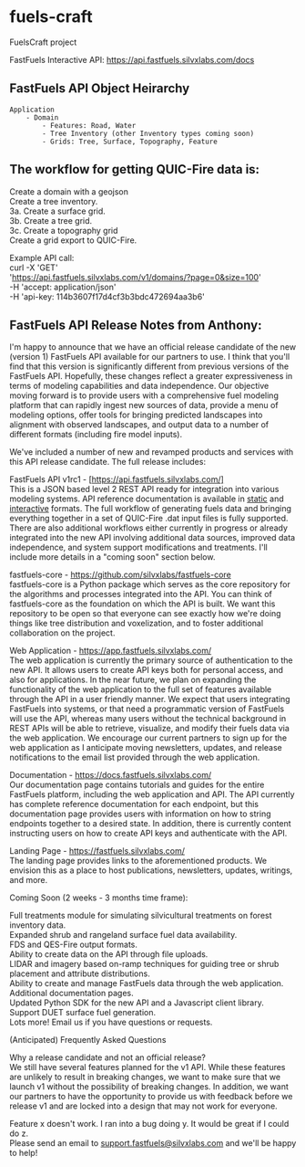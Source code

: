 # fuels-craft
FuelsCraft project



FastFuels Interactive API: https://api.fastfuels.silvxlabs.com/docs

FastFuels API Object Heirarchy
---
    Application  
        - Domain  
            - Features: Road, Water  
            - Tree Inventory (other Inventory types coming soon)  
            - Grids: Tree, Surface, Topography, Feature  



The workflow for getting QUIC-Fire data is:
---

Create a domain with a geojson  
Create a tree inventory.  
3a. Create a surface grid.  
3b. Create a tree grid.  
3c. Create a topography grid  
Create a grid export to QUIC-Fire.  

Example API call:  
curl -X 'GET'  
'https://api.fastfuels.silvxlabs.com/v1/domains/?page=0&size=100'  
-H 'accept: application/json'  
-H 'api-key: 114b3607f17d4cf3b3bdc472694aa3b6'  

FastFuels API Release Notes from Anthony: 
---

I'm happy to announce that we have an official release candidate of the new (version 1) FastFuels API available for our partners to use. I think that you'll find that this version is significantly different from previous versions of the FastFuels API. Hopefully, these changes reflect a greater expressiveness in terms of modeling capabilities and data independence. Our objective moving forward is to provide users with a comprehensive fuel modeling platform that can rapidly ingest new sources of data, provide a menu of modeling options, offer tools for bringing predicted landscapes into alignment with observed landscapes, and output data to a number of different formats (including fire model inputs).

We've included a number of new and revamped products and services with this API release candidate. The full release includes:

FastFuels API v1rc1 - [https://api.fastfuels.silvxlabs.com/]  
This is a JSON based level 2 REST API ready for integration into various modeling systems. API reference documentation is available in [static](https://urldefense.com/v3/__https://api.fastfuels.silvxlabs.com/redoc__;!!K-Hz7m0Vt54!jG2QLafVyPKokrdCprBJo7a1wYyWupkzt0Eejt3gWlJkEecn3CsIjsWpPrQveIRrQLZOioJXiqOgf19k$) and [interactive](https://urldefense.com/v3/__https://api.fastfuels.silvxlabs.com/docs__;!!K-Hz7m0Vt54!jG2QLafVyPKokrdCprBJo7a1wYyWupkzt0Eejt3gWlJkEecn3CsIjsWpPrQveIRrQLZOioJXirOhg_cz$) formats. The full workflow of generating fuels data and bringing everything together in a set of QUIC-Fire .dat input files is fully supported. There are also additional workflows either currently in progress or already integrated into the new API involving additional data sources, improved data independence, and system support modifications and treatments. I'll include more details in a "coming soon" section below.

fastfuels-core - https://github.com/silvxlabs/fastfuels-core  
fastfuels-core is a Python package which serves as the core repository for the algorithms and processes integrated into the API. You can think of fastfuels-core as the foundation on which the API is built. We want this repository to be open so that everyone can see exactly how we're doing things like tree distribution and voxelization, and to foster additional collaboration on the project.

Web Application - https://app.fastfuels.silvxlabs.com/  
The web application is currently the primary source of authentication to the new API. It allows users to create API keys both for personal access, and also for applications. In the near future, we plan on expanding the functionality of the web application to the full set of features available through the API in a user friendly manner. We expect that users integrating FastFuels into systems, or that need a programmatic version of FastFuels will use the API, whereas many users without the technical background in REST APIs will be able to retrieve, visualize, and modify their fuels data via the web application. We encourage our current partners to sign up for the web application as I anticipate moving newsletters, updates, and release notifications to the email list provided through the web application.

Documentation - https://docs.fastfuels.silvxlabs.com/  
Our documentation page contains tutorials and guides for the entire FastFuels platform, including the web application and API. The API currently has complete reference documentation for each endpoint, but this documentation page provides users with information on how to string endpoints together to a desired state. In addition, there is currently content instructing users on how to create API keys and authenticate with the API.

Landing Page - https://fastfuels.silvxlabs.com/  
The landing page provides links to the aforementioned products. We envision this as a place to host publications, newsletters, updates, writings, and more.

Coming Soon (2 weeks - 3 months time frame):

Full treatments module for simulating silvicultural treatments on forest inventory data.  
Expanded shrub and rangeland surface fuel data availability.  
FDS and QES-Fire output formats.  
Ability to create data on the API through file uploads.  
LIDAR and imagery based on-ramp techniques for guiding tree or shrub placement and attribute distributions.  
Ability to create and manage FastFuels data through the web application.  
Additional documentation pages.  
Updated Python SDK for the new API and a Javascript client library.  
Support DUET surface fuel generation.  
Lots more! Email us if you have questions or requests.  

(Anticipated) Frequently Asked Questions  
  
Why a release candidate and not an official release?  
We still have several features planned for the v1 API. While these features are unlikely to result in breaking changes, we want to make sure that we launch v1 without the possibility of breaking changes. In addition, we want our partners to have the opportunity to provide us with feedback before we release v1 and are locked into a design that may not work for everyone.  

Feature x doesn't work. I ran into a bug doing y. It would be great if I could do z.  
Please send an email to support.fastfuels@silvxlabs.com and we'll be happy to help!
